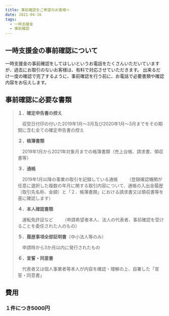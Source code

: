 ```yaml
---
title: 事前確認をご希望のお客様へ
date: 2021-04-16
tags:
  - 一時支援金
  - 事前確認
---
```

## 一時支援金の事前確認について
 一時支援金の事前確認をしてほしいというお電話をたくさんいただいていますが、過去にお取引のないお客様は、有料で対応させていただきます。
 出来るだけ一度の確認で完了するように、事前確認を行う前に、お電話で必要書類や確認内容をお伝えします。

## 事前確認に必要な書類
> **１．確定申告書の控え**
> 
> 　収受日付印の付いた2019年1月～3月及び2020年1月～3月までをその期間に含む全ての確定申告書の控え
> 
> **２．帳簿書類**
> 
> 　2019年1月から2021年対象月までの帳簿書類（売上台帳、請求書、領収書等）
> 
> **３．通帳**
> 
> 　2019年1月以降の事業の取引を記録している通帳
> 　
> 　（登録確認機関が任意に選択した複数の年月に関する取引内容について、通帳の入出金履歴（取引先名称、金額）と「２．帳簿書類」における請求書又は領収書等を基に確認します）
> 
> **４．本人確認書類**
> 
> 　運転免許証など
> 　
> 　（申請希望者本人、法人の代表者、事前確認を受けることを委任された人のもの）
> 
> **５．履歴事項全部証明書**（中小法人等のみ）
> 
> 　申請時から3か月以内に発行されたもの
> 
> **６．宣誓・同意書**
> 
> 　代表者又は個人事業者等本人が内容を確認・理解の上、自署した「宣誓・同意書」

## 費用
### １件につき5000円
